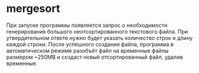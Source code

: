 # mergesort
При запуске программы появляется запрос о необходимости генерирования большого неотсортированного текстового файла. 
При утвердительном ответе нужно будет указать количество строк и длину каждой строки.
После успешного создания файла, программа в автоматическом режиме разобъёт файл на временные файлы размером ~250MB и создаст новый отсортированный файл, удалив временные.
